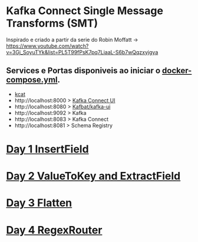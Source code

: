 
# Kafka Connect Single Message Transforms (SMT)

Inspirado e criado a partir da serie do 
Robin Moffatt -> https://www.youtube.com/watch?v=3Gj_SoyuTYk&list=PL5T99fPsK7pq7LiaaL-S6b7wQqzxyjgya 

## Services e Portas disponiveis ao iniciar o [docker-compose.yml](docker-compose.yml).

- [kcat](https://github.com/edenhill/kcat)
- http://localhost:8000 > [Kafka Connect UI](https://hub.docker.com/r/landoop/kafka-connect-ui)
- http://localhost:8080 > [Kafbat/kafka-ui](https://github.com/kafbat/kafka-ui)
- http://localhost:9092 > Kafka
- http://localhost:8083 > Kafka Connect
- http://localhost:8081 > Schema Registry


# [Day 1 InsertField](./Day-1-InsertField/README.md)
# [Day 2 ValueToKey and ExtractField](./Day-2-ValueToKey-and-ExtractField/README.md)
# [Day 3 Flatten](./Day-3-Flatten/README.md)
# [Day 4 RegexRouter](./Day-4-RegexRouter/README.md)